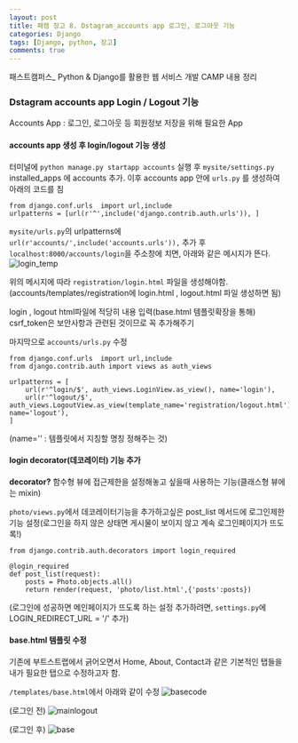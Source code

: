 ```yaml
---
layout: post
title: 패캠 장고 8. Dstagram_accounts app 로그인, 로그아웃 기능
categories: Django
tags: [Django, python, 장고]
comments: true
---
```


패스트캠퍼스_ Python & Django를 활용한 웹 서비스 개발 CAMP 내용 정리

### Dstagram accounts app Login / Logout 기능 
Accounts App : 로그인, 로그아웃 등 회원정보 저장을 위해 필요한 App 

#### accounts app 생성 후 login/logout 기능 생성
터미널에 `python manage.py startapp accounts` 실행 후 `mysite/settings.py` installed_apps 에 accounts 추가.
이후 accounts app 안에 `urls.py` 를 생성하여 아래의 코드를 침

```
from django.conf.urls  import url,include
urlpatterns = [url(r'^',include('django.contrib.auth.urls')), ]
```

`mysite/urls.py`의 urlpatterns에 `    url(r'accounts/',include('accounts.urls')),` 추가 후 `localhost:8000/accounts/login`을 주소창에 치면, 아래와 같은 메시지가 뜬다.
![login_temp](https://user-images.githubusercontent.com/34964514/35481958-3dd3e0ae-0471-11e8-9f33-c20f543a5500.JPG)

위의 메시지에 따라 `registration/login.html` 파일을 생성해야함. 
(accounts/templates/registration에 login.html , logout.html 파일 생성하면 됨)

login , logout html파일에 적당히 내용 입력(base.html 템플릿확장을 통해)
csrf_token은 보안사항과 관련된 것이므로 꼭 추가해주기

마지막으로 `accounts/urls.py` 수정
```
from django.conf.urls  import url,include
from django.contrib.auth import views as auth_views

urlpatterns = [
    url(r'^login/$', auth_views.LoginView.as_view(), name='login'),
    url(r'^logout/$', auth_views.LogoutView.as_view(template_name='registration/logout.html'), name='logout'),
]
```
(name='' : 템플릿에서 지칭할 명칭 정해주는 것)

#### login decorator(데코레이터) 기능 추가
**decorator?**
함수형 뷰에 접근제한을 설정해놓고 싶을때 사용하는 기능(클래스형 뷰에는 mixin)

`photo/views.py`에서 데코레이터기능을 추가하고싶은 post_list 메서드에 로그인제한기능 설정(로그인을 하지 않은 상태면 게시물이 보이지 않고 계속 로그인페이지가 뜨도록!)
```
from django.contrib.auth.decorators import login_required

@login_required
def post_list(request):
    posts = Photo.objects.all()
    return render(request, 'photo/list.html',{'posts':posts})
```
(로그인에 성공하면 메인페이지가 뜨도록 하는 설정 추가하려면, `settings.py`에 LOGIN_REDIRECT_URL = '/' 추가)

#### base.html 템플릿 수정
기존에 부트스트랩에서 긁어오면서 Home, About, Contact과 같은 기본적인 탭들을 내가 필요한 탭으로 수정하고자 함.

`/templates/base.html`에서 아래와 같이 수정
![basecode](https://user-images.githubusercontent.com/34964514/35482199-fcd166e0-0474-11e8-82b6-6ef89c307a5e.JPG)

(로그인 전)
![mainlogout](https://user-images.githubusercontent.com/34964514/35482233-5a986120-0475-11e8-9a5d-0098e3b73892.JPG)

(로그인 후)
![base](https://user-images.githubusercontent.com/34964514/35482168-a1907848-0474-11e8-9768-b6271e5ea1a2.JPG)
